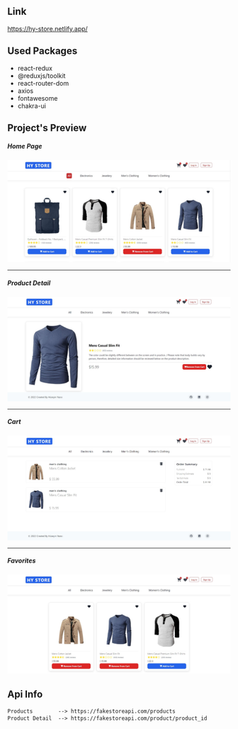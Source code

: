 ## Link
<a href="https://hy-store.netlify.app/" target="_blank">https://hy-store.netlify.app/</a>

## Used Packages

- react-redux
- @reduxjs/toolkit
- react-router-dom
- axios
- fontawesome
- chakra-ui

## Project's Preview

##### Home Page
<img src="images/1.JPG"><img/>
<hr />

##### Product Detail
<img src="images/4.JPG"><img/>
<hr />

##### Cart
<img src="images/2.JPG"><img/>
<hr />

##### Favorites
<img src="images/3.JPG"><img/>

## Api Info
```
Products        --> https://fakestoreapi.com/products
Product Detail  --> https://fakestoreapi.com/product/product_id
```
